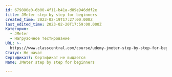 ```yaml
---
id: 679880e0-6b00-4f11-b41a-d89e946ddf2e
title: JMeter step by step for beginners
created_time: 2023-02-19T17:27:00.000Z
last_edited_time: 2023-02-20T17:59:00.000Z
Категория:
  - JMeter
  - Нагрузочное тестирование
URL: >-
  https://www.classcentral.com/course/udemy-jmeter-step-by-step-for-beginners-35851
Статус: Не начат
Сертификат?: Сертификат не выдается
Name: JMeter step by step for beginners

---
```

